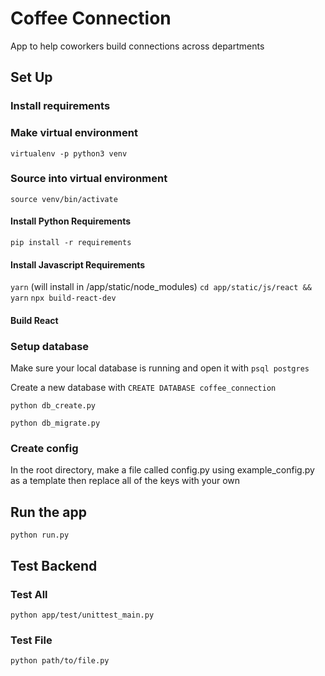 # Coffee Connection
App to help coworkers build connections across departments

## Set Up

### Install requirements

### Make virtual environment
`virtualenv -p python3 venv`

### Source into virtual environment
`source venv/bin/activate`

#### Install Python Requirements
`pip install -r requirements`

#### Install Javascript Requirements
`yarn` (will install in /app/static/node_modules)
`cd app/static/js/react && yarn`
`npx build-react-dev`

#### Build React

### Setup database
Make sure your local database is running and open it with
`psql postgres`

Create a new database with `CREATE DATABASE coffee_connection`

`python db_create.py`

`python db_migrate.py`

### Create config
In the root directory, make a file called config.py using example_config.py as a template then replace all of the keys with your own

## Run the app
`python run.py`

## Test Backend
### Test All
`python app/test/unittest_main.py`
### Test File
`python path/to/file.py`
